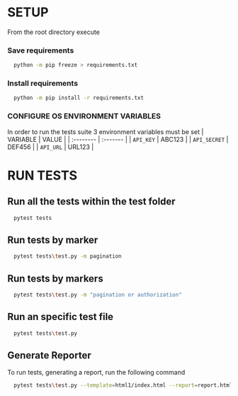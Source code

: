 
# SETUP

From the root directory execute

### Save requirements
```bash
  python -m pip freeze > requirements.txt
```

### Install requirements
```bash
  python -m pip install -r requirements.txt
```


### CONFIGURE OS ENVIRONMENT VARIABLES
In order to run the tests suite 3 environment variables must be set
| VARIABLE     | VALUE     |
| :--------    | :-------  | 
| `API_KEY`    | ABC123    |
| `API_SECRET` | DEF456    |
| `API_URL`    | URL123    |


# RUN TESTS

## Run all the tests within the test folder
```bash
  pytest tests
```

## Run tests by marker
```bash
  pytest tests\test.py -m pagination
```

## Run tests by markers
```bash
  pytest tests\test.py -m "pagination or authorization"
```

## Run an specific test file
```bash
  pytest tests\test.py
```

## Generate Reporter
To run tests, generating a report, run the following command

```bash
  pytest tests\test.py --template=html1/index.html --report=report.html
```
